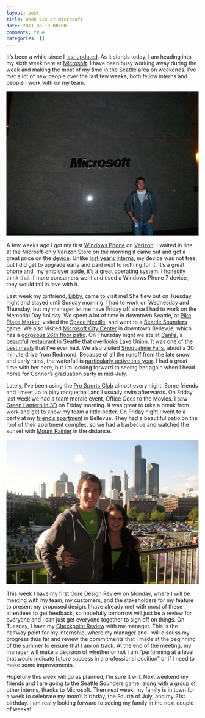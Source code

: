 ```yaml
---
layout: post
title: Week Six at Microsoft
date: 2011-06-19 00:00
comments: true
categories: []
---
```

<p>It&rsquo;s been a while since I <a href="http://mbmccormick.com/2011/06/becoming-a-program-manager/" target="_blank">last updated</a>. As it stands today, I am heading into my sixth week here at <a href="http://www.microsoft.com/en-us/default.aspx" target="_blank">Microsoft</a>. I have been busy working away during the week and making the most of my time in the Seattle area on weekends. I&rsquo;ve met a lot of new people over the last few weeks, both fellow interns and people I work with on my team.</p>

<a href="/images/2012/05/248356_1478059603680_1599450320_31652388_2482181_n.jpg">
<img src="/images/2012/05/248356_1478059603680_1599450320_31652388_2482181_n.jpg" /></a>

<p>A few weeks ago I got my first <a href="http://www.microsoft.com/windowsphone/en-us/default.aspx" target="_blank">Windows Phone</a> on <a href="http://www.verizonwireless.com/b2c/index.html" target="_blank">Verizon</a>. I waited in line at the Microsft-only Verizon Store on the morning it came out and got a great price on the <a href="http://phones.verizonwireless.com/htc/trophy/" target="_blank">device</a>. Unlike <a href="http://gizmodo.com/5598897/ballmer-yes-interns-you-get-free-windows-phone-7-phones-too" target="_blank">last year&rsquo;s interns</a>, my device was not free, but I did get to upgrade early and paid next to nothing for it. It&rsquo;s a great phone and, my employer aside, it&rsquo;s a great operating system. I honestly think that if more consumers went and used a Windows Phone 7 device, they would fall in love with it.</p>

<p>Last week my girlfriend, <a href="http://elizabethpuccinelli.com/" target="_blank">Libby</a>, came to visit me! She flew out on Tuesday night and stayed until Sunday morning. I had to work on Wednesday and Thursday, but my manager let me have Friday off since I had to work on the Memorial Day holiday. We spent a lot of time in downtown Seattle, at <a href="http://www.pikeplacemarket.org/" target="_blank">Pike Place Market</a>, visited the <a href="http://www.spaceneedle.com/" target="_blank">Space Needle</a>, and went to a <a href="http://www.soundersfc.com/" target="_blank">Seattle Sounders</a> game. We also visited <a href="https://foursquare.com/venue/152205" target="_blank">Microsoft City Center</a> in downtown Bellevue, which has a <a href="https://twitter.com/mbmccormick/status/76826041682903040" target="_blank">gorgeous 26th floor patio</a>. On Thursday night we ate at <a href="http://www.canlis.com/" target="_blank">Canlis</a>, a <a href="http://www.canlis.com/place/" target="_blank">beautiful</a> restaurant in Seattle that overlooks <a href="http://en.wikipedia.org/wiki/Lake_Union" target="_blank">Lake Union</a>. It was one of the <a href="http://www.zagat.com/r/canlis-seattle" target="_blank">best meals</a> that I&rsquo;ve ever had. We also visited <a href="http://www.snoqualmiefalls.com/" target="_blank">Snoqualmie Falls</a>, about a 30 minute drive from Redmond. Because of all the runoff from the late snow and early rains, the waterfall is <a href="http://www.tripadvisor.in/ShowUserReviews-g58748-d141315-r16389521-Snoqualmie_Falls-Snoqualmie_Washington.html#UR16389521" target="_blank">particularly active this year</a>. I had a great time with her here, but I&rsquo;m looking forward to seeing her again when I head home for Connor&rsquo;s graduation party in mid-July.</p>

<p>Lately, I&rsquo;ve been using the <a href="http://proclub.com/" target="_blank">Pro Sports Club</a> almost every night. Some friends and I meet up to play racquetball and I usually swim afterwards. On Friday last week we had a team morale event, Office Goes to the Movies. I saw <a href="http://www.imdb.com/title/tt1133985/" target="_blank">Green Lantern in 3D</a> on Friday morning. It was great to take a break from work and get to know my team a little better. On Friday night I went to a party at my <a href="https://foursquare.com/venue/387297" target="_blank">friend&rsquo;s apartment</a> in Bellevue. They had a beautiful patio on the roof of their apartment complex, so we had a barbecue and watched the sunset with <a href="http://en.wikipedia.org/wiki/Mount_Rainier" target="_blank">Mount Rainier</a> in the distance.</p>

<a href="/images/2012/05/259703_1918511117371_1079791409_32147636_5127330_o.jpg"><img src="/images/2012/05/259703_1918511117371_1079791409_32147636_5127330_o.jpg" /></a>

<p>This week I have my first Core Design Review on Monday, where I will be meeting with my team, my customers, and the stakeholders for my feature to present my proposed design. I have already met with most of these attendees to get feedback, so hopefully tomorrow will just be a review for everyone and I can just get everyone together to sign off on things. On Tuesday, I have my <a href="http://careers.microsoft.com/careers/en/us/internprogram.aspx" target="_blank">Checkpoint Review</a> with my manager. This is the halfway point for my internship, where my manager and I will discuss my progress thus far and review the commitments that I made at the beginning of the summer to ensure that I am on track. At the end of the meeting, my manager will make a decision of whether or not I am &ldquo;performing at a level that would indicate future success in a professional position&rdquo; or if I need to make some improvements.</p>

<p>Hopefully this week will go as planned, I&rsquo;m sure it will. Next weekend my friends and I are going to the Seattle Sounders game, along with a group of other interns, thanks to Microsoft. Then next week, my family is in town for a week to celebrate my mom&rsquo;s birthday, the Fourth of July, and my 21st birthday. I am really looking forward to seeing my family in the next couple of weeks!</p>
